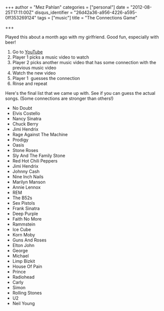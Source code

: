 +++
author = "Mez Pahlan"
categories = ["personal"]
date = "2012-08-25T17:11:00Z"
disqus_identifier = "26d42a36-a956-4226-a595-0ff353269124"
tags = ["music"]
title = "The Connections Game"

+++

Played this about a month ago with my girlfriend. Good fun, especially with beer!

<!--more-->

1. Go to [YouTube](https://www.youtube.com/)
2. Player 1 picks a music video to watch
3. Player 2 picks another music video that has some connection with the previous music video
4. Watch the new video 
5. Player 1&nbsp; guesses the connection
6. Rinse and repeat 

Here's the final list that we came up with. See if you can guess the actual songs. (Some connections are stronger than
others!)


* No Doubt
* Elvis Costello
* Nancy Sinatra
* Chuck Berry
* Jimi Hendrix
* Rage Against The Machine
* Prodigy
* Oasis
* Stone Roses
* Sly And The Family Stone
* Red Hot Chili Peppers
* Jimi Hendrix
* Johnny Cash
* Nine Inch Nails
* Marilyn Manson
* Annie Lennox
* REM
* The B52s
* Sex Pistols
* Frank Sinatra
* Deep Purple
* Faith No More
* Rammstein
* Ice Cube
* Korn Moby
* Guns And Roses
* Elton John
* George
* Michael
* Limp Bizkit
* House Of Pain
* Prince
* Radiohead
* Carly
* Simon
* Rolling Stones
* U2
* Neil Young